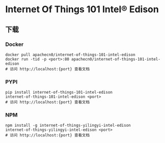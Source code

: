 # Internet Of Things 101 Intel® Edison

## 下载

### Docker

```
docker pull apachecn0/internet-of-things-101-intel-edison
docker run -tid -p <port>:80 apachecn0/internet-of-things-101-intel-edison
# 访问 http://localhost:{port} 查看文档
```

### PYPI

```
pip install internet-of-things-101-intel-edison
internet-of-things-101-intel-edison <port>
# 访问 http://localhost:{port} 查看文档
```

### NPM

```
npm install -g internet-of-things-yilingyi-intel-edison
internet-of-things-yilingyi-intel-edison <port>
# 访问 http://localhost:{port} 查看文档
```